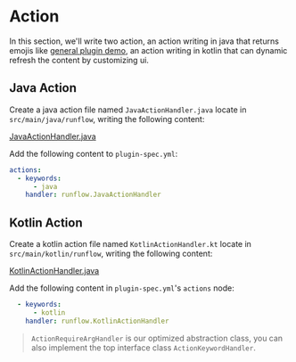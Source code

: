 # Action

In this section, we'll write two action, an action writing in java that returns emojis like [general plugin demo](general-plugin-guide/action.md#action), an action writing in kotlin that can dynamic refresh the content by customizing ui.

## Java Action

Create a java action file named `JavaActionHandler.java` locate in `src/main/java/runflow`, writing the following content:

[JavaActionHandler.java](java-demo-plugin/src/main/java/runflow/JavaActionHandler.java ':include :type=code')

Add the following content to `plugin-spec.yml`:

```yaml
actions:
  - keywords:
      - java
    handler: runflow.JavaActionHandler
```

## Kotlin Action

Create a kotlin action file named `KotlinActionHandler.kt` locate in `src/main/kotlin/runflow`, writing the following content:

[KotlinActionHandler.java](java-demo-plugin/src/main/kotlin/runflow/KotlinActionHandler.kt ':include :type=code')

Add the following content in `plugin-spec.yml`'s `actions` node:

```yaml
  - keywords:
      - kotlin
    handler: runflow.KotlinActionHandler
```

> `ActionRequireArgHandler` is our optimized abstraction class, you can also implement the top interface class `ActionKeywordHandler`.
